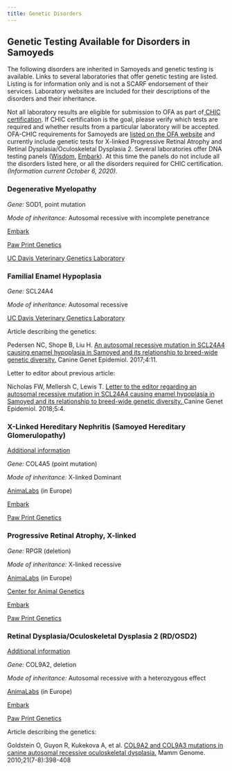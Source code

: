 ```yaml
---
title: Genetic Disorders
---
```

## **Genetic Testing Available for Disorders in Samoyeds**

The following disorders are inherited in Samoyeds and genetic testing is available. Links to several laboratories that offer genetic testing are listed. Listing is for information only and is not a SCARF endorsement of their services. Laboratory websites are included for their descriptions of the disorders and their inheritance.

Not all laboratory results are eligible for submission to OFA as part of[ CHIC certification](https://www.ofa.org/about/chic-program).  If CHIC certification is the goal, please verify which tests are required and whether results from a particular laboratory will be accepted. OFA-CHIC requirements for Samoyeds are [listed on the OFA website](https://www.ofa.org/recommended-tests?breed=SA) and currently include genetic tests for X-linked Progressive Retinal Atrophy and Retinal Dysplasia/Oculoskeletal Dysplasia 2. Several laboratories offer DNA testing panels ([Wisdom](https://wisdompanel.com/en-us/products/wisdom-panel-premium), [Embark](https://shop.embarkvet.com/products/embark-dog-dna-test-kit)).  At this time the panels do not include all the disorders listed here, or all the disorders required for CHIC certification. *(Information current October 6, 2020).*

### **Degenerative Myelopathy**

*Gene:* SOD1, point mutation

*Mode of inheritance:* Autosomal recessive with incomplete penetrance

[Embark](https://shop.embarkvet.com/products/embark-for-breeders-dog-dna-test-kit)

[Paw Print Genetics](https://www.pawprintgenetics.com/products/tests/details/87/?breed=26)

[UC Davis Veterinary Genetics Laboratory](https://vgl.ucdavis.edu/test/degenerative-myelopathy)

### **Familial Enamel Hypoplasia**

*Gene:* SCL24A4

*Mode of inheritance:* Autosomal recessive

[UC Davis Veterinary Genetics Laboratory](https://vgl.ucdavis.edu/test/feh-samoyed)

Article describing the genetics:

Pedersen NC, Shope B, Liu H. [An autosomal recessive mutation in SCL24A4 causing enamel hypoplasia in Samoyed and its relationship to breed-wide genetic diversity.](https://www.ncbi.nlm.nih.gov/pmc/articles/PMC5699110/) Canine Genet Epidemiol. 2017;4:11.

Letter to editor about previous article:

Nicholas FW, Mellersh C, Lewis T. [Letter to the editor regarding an autosomal recessive mutation in SCL24A4 causing enamel hypoplasia in Samoyed and its relationship to breed-wide genetic diversity. ](https://www.ncbi.nlm.nih.gov/pmc/articles/PMC5930769/)Canine Genet Epidemiol. 2018;5:4.

### **X-Linked Hereditary Nephritis (Samoyed Hereditary Glomerulopathy)**

[Additional information](https://www.samoyedhealthfoundation.org/diseases/hereditary-nephritis/) 

*Gene:* COL4A5 (point mutation)

*Mode of inheritance:* X-linked Dominant

[AnimaLabs](http://www.animalabs.com/shop/dogs/samoyed-hereditary-nephritis-glomerulopathy/) (in Europe)

[Embark](https://shop.embarkvet.com/products/embark-for-breeders-dog-dna-test-kit)

[Paw Print Genetics](https://www.pawprintgenetics.com/products/tests/details/76/?breed=26)

### **Progressive Retinal Atrophy, X-linked**

*Gene:* RPGR (deletion)

*Mode of inheritance:* X-linked recessive

[AnimaLabs](http://www.animalabs.com/shop/dogs/x-linked-progressive-retinal-atrophy-1-xlpra1gres/) (in Europe)

[Center for Animal Genetics](https://www.centerforanimalgenetics.com/services/dog-genetic-testing/hereditary-disease-testing-for-dogs/xlpra/)

[Embark](https://shop.embarkvet.com/products/embark-for-breeders-dog-dna-test-kit)

[Paw Print Genetics](https://www.pawprintgenetics.com/products/tests/details/214/?breed=26)

### **Retinal Dysplasia/Oculoskeletal Dysplasia 2 (RD/OSD2)**

[Additional information](https://www.samoyedhealthfoundation.org/diseases/retinal-dysplasia-folds/)

*Gene:* COL9A2, deletion

*Mode of inheritance:* Autosomal recessive with a heterozygous effect

[AnimaLabs](http://www.animalabs.com/shop/dogs/retinal-dysplasia-oculoskeletal-dysplasia-samoyed/) (in Europe)

[Embark](https://shop.embarkvet.com/products/embark-for-breeders-dog-dna-test-kit)

[Paw Print Genetics](https://www.pawprintgenetics.com/products/breeds/26/)

Article describing the genetics:

Goldstein O, Guyon R, Kukekova A, et al. [COL9A2 and COL9A3 mutations in canine autosomal recessive oculoskeletal dysplasia.](https://www.ncbi.nlm.nih.gov/pmc/articles/PMC2954766/) Mamm Genome. 2010;21(7-8):398-408
